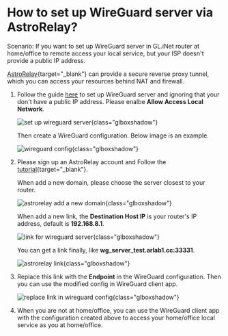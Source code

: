 # How to set up WireGuard server via AstroRelay?

Scenario: If you want to set up WireGuard server in GL.iNet router at home/office to remote access your local service, but your ISP doesn't provide a public IP address.

[AstroRelay](https://www.astrorelay.com){target="_blank"} can provide a secure reverse proxy tunnel, which you can access your resources behind NAT and firewall.

1. Follow the guide [here](../wireguard_server) to set up WireGuard server and ignoring that your don't have a public IP address. Please enalbe **Allow Access Local Network**.

    ![set up wireguard server](https://static.gl-inet.com/docs/en/3/tutorials/set_up_wireguard_server_via_astrorelay/start_wireguard_server.png){class="glboxshadow"}

    Then create a WireGuard configuration. Below image is an example.

    ![wireguard config](https://static.gl-inet.com/docs/en/3/tutorials/set_up_wireguard_server_via_astrorelay/wireguard_config.png){class="glboxshadow"}

2. Please sign up an AstroRelay account and Follow the [tutorial](https://www.astrorelay.com/tutorial.html){target="_blank"}.

    When add a new domain, please choose the server closest to your router.

    ![astrorelay add a new domain](https://static.gl-inet.com/docs/en/3/tutorials/set_up_wireguard_server_via_astrorelay/astrorelay_add_a_new_domain.png){class="glboxshadow"}

    When add a new link, the **Destination Host IP** is your router's IP address, default is **192.168.8.1**.

    ![link for wireguard server](https://static.gl-inet.com/docs/en/3/tutorials/set_up_wireguard_server_via_astrorelay/astrorelay_wg_server.png){class="glboxshadow"}

    You can get a link finally, like **wg_server_test.arlab1.cc:33331**.

    ![astrorelay link](https://static.gl-inet.com/docs/en/3/tutorials/set_up_wireguard_server_via_astrorelay/astrorelay_link.png){class="glboxshadow"}

3. Replace this link with the **Endpoint** in the WireGuard configuration. Then you can use the modified config in WireGuard client app.

    ![replace link in wireguard config](https://static.gl-inet.com/docs/en/3/tutorials/set_up_wireguard_server_via_astrorelay/replace_endpoint_in_wireguard_config.png){class="glboxshadow"}

4. When you are not at home/office, you can use the WireGuard client app with the configuration created above to access your home/office local service as you at home/office.


